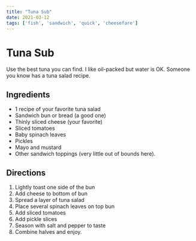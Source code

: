 ```yaml
---
title: "Tuna Sub"
date: 2021-03-12
tags: ['fish', 'sandwich', 'quick', 'cheesefare']
---
```


# Tuna Sub

Use the best tuna you can find. I like oil-packed but water is OK. Someone you know has a tuna salad recipe.

## Ingredients

- 1 recipe of your favorite tuna salad
- Sandwich bun or bread (a good one)
- Thinly sliced cheese (your favorite)
- Sliced tomatoes
- Baby spinach leaves
- Pickles
- Mayo and mustard
- Other sandwich toppings (very little out of bounds here).

## Directions

1. Lightly toast one side of the bun
2. Add cheese to bottom of bun
3. Spread a layer of tuna salad
4. Place several spinach leaves on top bun
5. Add sliced tomatoes
6. Add pickle slices
7. Season with salt and pepper to taste
8. Combine halves and enjoy.
